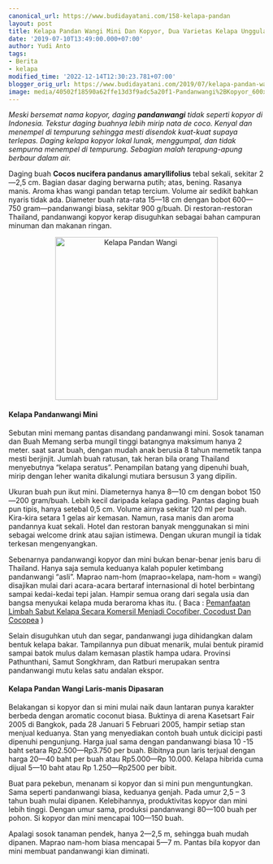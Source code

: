 ```yaml
---
canonical_url: https://www.budidayatani.com/158-kelapa-pandan
layout: post
title: Kelapa Pandan Wangi Mini Dan Kopyor, Dua Varietas Kelapa Unggulan
date: '2019-07-10T13:49:00.000+07:00'
author: Yudi Anto
tags:
- Berita
- kelapa
modified_time: '2022-12-14T12:30:23.781+07:00'
blogger_orig_url: https://www.budidayatani.com/2019/07/kelapa-pandan-wangi-mini-dan-kopyor-dua.html
image: media/40502f18590a62ffe13d3f9adc5a20f1-Pandanwangi%2BKopyor_600x600.jpg
---
```

<p><i>Meski bersemat nama kopyor, daging <b>pandanwangi</b> tidak seperti kopyor di Indonesia. Tekstur daging buahnya lebih mirip nata de coco. Kenyal dan menempel di tempurung sehingga mesti disendok kuat-kuat supaya terlepas. Daging kelapa kopyor lokal lunak, menggumpal, dan tidak sempurna menempel di tempurung. Sebagian malah terapung-apung berbaur dalam air.</i></p><p>Daging buah <b>Cocos nucifera pandanus amaryllifolius</b> tebal sekali, sekitar 2—2,5 cm. Bagian dasar daging berwarna putih; atas, bening. Rasanya manis. Aroma khas wangi pandan tetap tercium. Volume air sedikit bahkan nyaris tidak ada. Diameter buah rata-rata 15—18 cm dengan bobot 600—750 gram—pandanwangi biasa, sekitar 900 g/buah. Di restoran-restoran Thailand, pandanwangi kopyor kerap disuguhkan sebagai bahan campuran minuman dan makanan ringan.</p><div style="clear: both; text-align: center;"><a style="margin-left: 1em; margin-right: 1em;" href="https://i2.wp.com/1.bp.blogspot.com/-Q_cscdOUE4k/XSWGonzM7YI/AAAAAAAAC2k/KxSbyoGSY0gHMoHpsCsCe0eaDo3cb-6kgCLcBGAs/s1600/Pandanwangi%2BKopyor_600x600.jpg?ssl=1"><img loading="lazy" title="Kelapa Pandan Wangi" src="https://i2.wp.com/1.bp.blogspot.com/-Q_cscdOUE4k/XSWGonzM7YI/AAAAAAAAC2k/KxSbyoGSY0gHMoHpsCsCe0eaDo3cb-6kgCLcBGAs/s320/Pandanwangi%2BKopyor_600x600.jpg?resize=320%2C320&amp;ssl=1" alt="Kelapa Pandan Wangi" width="320" height="320" border="0" data-original-height="600" data-original-width="600" data-recalc-dims="1" /></a></div><h4>Kelapa Pandanwangi Mini</h4><p>Sebutan mini memang pantas disandang pandanwangi mini. Sosok tanaman dan Buah Memang serba mungil tinggi batangnya maksimum hanya 2 meter. saat sarat buah, dengan mudah anak berusia 8 tahun memetik tanpa mesti berjinjit. Jumlah buah ratusan, tak heran bila orang Thailand menyebutnya “kelapa seratus”. Penampilan batang yang dipenuhi buah, mirip dengan leher wanita dikalungi mutiara bersusun 3 yang dipilin.</p><p>Ukuran buah pun ikut mini. Diameternya hanya 8—10 cm dengan bobot 150—200 gram/buah. Lebih kecil daripada kelapa gading. Pantas daging buah pun tipis, hanya setebal 0,5 cm. Volume airnya sekitar 120 ml per buah. Kira-kira setara 1 gelas air kemasan. Namun, rasa manis dan aroma pandannya kuat sekali. Hotel dan restoran banyak menggunakan si mini sebagai welcome drink atau sajian istimewa. Dengan ukuran mungil ia tidak terkesan mengenyangkan.</p><p>Sebenarnya pandanwangi kopyor dan mini bukan benar-benar jenis baru di Thailand. Hanya saja semula keduanya kalah populer ketimbang pandanwangi “asli”. Maprao nam-hom (maprao=kelapa, nam-hom = wangi) disajikan mulai dari acara-acara bertaraf internasional di hotel berbintang sampai kedai-kedai tepi jalan. Hampir semua orang dari segala usia dan bangsa menyukai kelapa muda beraroma khas itu. ( Baca : <a href="https://www.budidayatani.com/2019/07/pemanfaatan-limbah-sabut-kelapa-secara.html">Pemanfaatan Limbah Sabut Kelapa Secara Komersil Menjadi Cocofiber, Cocodust Dan Cocopea</a> )</p><p>Selain disuguhkan utuh dan segar, pandanwangi juga dihidangkan dalam bentuk kelapa bakar. Tampilannya pun dibuat menarik, mulai bentuk piramid sampai batok mulus dalam kemasan plastik hampa udara. Provinsi Pathunthani, Samut Songkhram, dan Ratburi merupakan sentra pandanwangi mutu kelas satu andalan ekspor.</p><h4>Kelapa Pandan Wangi Laris-manis Dipasaran</h4><p>Belakangan si kopyor dan si mini mulai naik daun lantaran punya karakter berbeda dengan aromatic coconut biasa. Buktinya di arena Kasetsart Fair 2005 di Bangkok, pada 28 Januari 5 Februari 2005, hampir setiap stan menjual keduanya. Stan yang menyediakan contoh buah untuk dicicipi pasti dipenuhi pengunjung. Harga jual sama dengan pandanwangi biasa 10 -15 baht setara Rp2.500—Rp3.750 per buah. Bibitnya pun laris terjual dengan harga 20—40 baht per buah atau Rp5.000—Rp 10.000. Kelapa hibrida cuma dijual 5—10 baht atau Rp 1.250—Rp2500 per bibit.</p><p>Buat para pekebun, menanam si kopyor dan si mini pun menguntungkan. Sama seperti pandanwangi biasa, keduanya genjah. Pada umur 2,5 &#8211; 3 tahun buah mulai dipanen. Kelebihannya, produktivitas kopyor dan mini lebih tinggi. Dengan umur sama, produksi pandanwangi 80—100 buah per pohon. Si kopyor dan mini mencapai 100—150 buah.</p><p>Apalagi sosok tanaman pendek, hanya 2—2,5 m, sehingga buah mudah dipanen. Maprao nam-hom biasa mencapai 5—7 m. Pantas bila kopyor dan mini membuat pandanwangi kian diminati.</p>